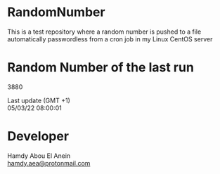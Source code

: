 # RandomNumber    
This is a test repository where a random number is pushed to a file automatically passwordless from a cron job in my Linux CentOS server    
# Random Number of the last run   
3880
      
Last update (GMT +1)    
05/03/22 08:00:01
# Developer    
Hamdy Abou El Anein   
hamdy.aea@protonmail.com
